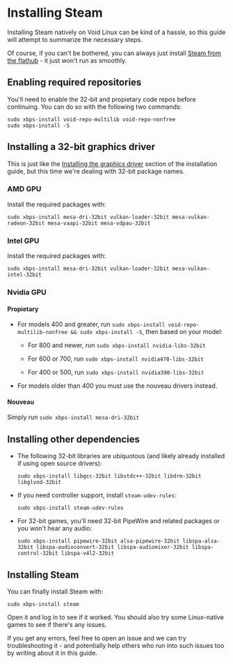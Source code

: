 # Installing Steam

Installing Steam natively on Void Linux can be kind of a hassle, so this guide will attempt to summarize the necessary steps.

Of course, if you can't be bothered, you can always just install [Steam from the flathub](https://flathub.org/apps/com.valvesoftware.Steam) - it just won't run as smoothly.

## Enabling required repositories

You'll need to enable the 32-bit and propietary code repos before continuing. You can do so with the following two commands:

```Shell
sudo xbps-install void-repo-multilib void-repo-nonfree
sudo xbps-install -S
```

## Installing a 32-bit graphics driver

This is just like the [Installing the graphics driver](../1.%20Installation/Guide.md#installing-the-graphics-driver) section of the installation guide, but this time we're dealing with 32-bit package names.

### AMD GPU

Install the required packages with:

```Shell
sudo xbps-install mesa-dri-32bit vulkan-loader-32bit mesa-vulkan-radeon-32bit mesa-vaapi-32bit mesa-vdpau-32bit
```

### Intel GPU

Install the required packages with:

```Shell
sudo xbps-install mesa-dri-32bit vulkan-loader-32bit mesa-vulkan-intel-32bit
```

### Nvidia GPU

#### Propietary

- For models 400 and greater, run `sudo xbps-install void-repo-multilib-nonfree && sudo xbps-install -S`, then based on your model:

  - For 800 and newer, run `sudo xbps-install nvidia-libs-32bit`

  - For 600 or 700, run `sudo xbps-install nvidia470-libs-32bit`

  - For 400 or 500, run `sudo xbps-install nvidia390-libs-32bit`

- For models older than 400 you must use the nouveau drivers instead.

#### Nouveau

Simply run `sudo xbps-install mesa-dri-32bit`

## Installing other dependencies

- The following 32-bit libraries are ubiquotous (and likely already installed if using open source drivers):

  ```Shell
  sudo xbps-install libgcc-32bit libstdc++-32bit libdrm-32bit libglvnd-32bit
  ```

- If you need controller support, install `steam-udev-rules`:

  ```Shell
  sudo xbps-install steam-udev-rules
  ```

- For 32-bit games, you'll need 32-bit PipeWire and related packages or you won't hear any audio:

  ```Shell
  sudo xbps-install pipewire-32bit alsa-pipewire-32bit libspa-alsa-32bit libspa-audioconvert-32bit libspa-audiomixer-32bit libspa-control-32bit libspa-v4l2-32bit
  ```

## Installing Steam

You can finally install Steam with:

```Shell
sudo xbps-install steam
```

Open it and log in to see if it worked. You should also try some Linux-native games to see if there's any issues.

If you get any errors, feel free to open an issue and we can try troubleshooting it - and potentially help others who run into such issues too by writing about it in this guide.
